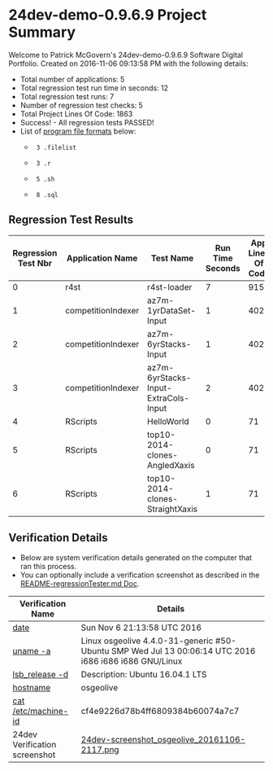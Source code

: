 # 24dev-demo-0.9.6.9 Project Summary 
Welcome to Patrick McGovern's 24dev-demo-0.9.6.9 Software Digital Portfolio. Created on 2016-11-06 09:13:58 PM with the following details:
* Total number of applications: 5
* Total regression test run time in seconds: 12 
* Total regression test runs: 7  
* Number of regression test checks: 5
* Total Project Lines Of Code: 1863
* Success! - All regression tests PASSED!
* List of [program file formats](https://en.wikipedia.org/wiki/List_of_file_formats) below: 
   *      3 .filelist
   *      3 .r
   *      5 .sh
   *      8 .sql

## Regression Test Results 
Regression Test Nbr|Application Name|Test Name|Run Time Seconds|App Lines Of Code|Pass or Fail
 --- | --- | --- | --- | --- | --- 
0|r4st|r4st-loader|7|915|Pass
1|competitionIndexer|az7m-1yrDataSet-Input|1|402|Pass
2|competitionIndexer|az7m-6yrStacks-Input|1|402|Pass
3|competitionIndexer|az7m-6yrStacks-Input-ExtraCols-Input|2|402|Pass
4|RScripts|HelloWorld|0|71|Pass
5|RScripts|top10-2014-clones-AngledXaxis|0|71|Pass
6|RScripts|top10-2014-clones-StraightXaxis|1|71|Pass

## Verification Details
* Below are system verification details generated on the computer that ran this process. 
* You can optionally include a verification screenshot as described in the [README-regressionTester.md Doc](24dev-demo/apps/regressionTester/docs/README-regressionTester.md). 

Verification Name|Details  
 --- | --- 
[date](https://en.wikipedia.org/wiki/System_time)|Sun Nov  6 21:13:58 UTC 2016
[uname -a](https://en.wikipedia.org/wiki/Uname)|Linux osgeolive 4.4.0-31-generic #50-Ubuntu SMP Wed Jul 13 00:06:14 UTC 2016 i686 i686 i686 GNU/Linux
[lsb_release -d](https://refspecs.linuxbase.org/LSB_3.0.0/LSB-PDA/LSB-PDA/lsbrelease.html)|Description:	Ubuntu 16.04.1 LTS
[hostname](https://en.wikipedia.org/wiki/Hostname)|osgeolive
[cat /etc/machine-id](https://www.freedesktop.org/software/systemd/man/machine-id.html)|cf4e9226d78b4ff6809384b60074a7c7 
24dev Verification screenshot|[24dev-screenshot_osgeolive_20161106-2117.png](24dev-demo/backup/24dev-screenshot_osgeolive_20161106-2117.png)
